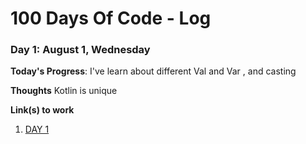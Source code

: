 # 100 Days Of Code - Log

### Day 1: August 1, Wednesday

**Today's Progress**: I've learn about different Val and Var , and casting

**Thoughts** Kotlin is unique

**Link(s) to work**
1. [DAY 1](https://anggaaryas.wordpress.com/2018/08/01/kotlin-day-1-val-var-dan-casting/)

